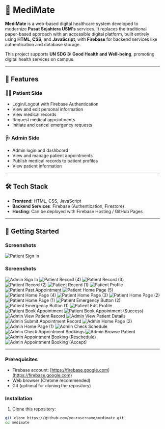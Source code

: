 # 🏥 MediMate

**MediMate** is a web-based digital healthcare system developed to modernize **Pusat Sejahtera USM's** services. It replaces the traditional paper-based approach with an accessible digital platform, built entirely using **HTML**, **CSS**, and **JavaScript**, with **Firebase** for backend services like authentication and database storage.

This project supports **UN SDG 3: Good Health and Well-being**, promoting digital health services on campus.

---

## 🌟 Features

### 👩‍⚕️ Patient Side
- Login/Logout with Firebase Authentication
- View and edit personal information
- View medical records
- Request medical appointments
- Initiate and cancel emergency requests

### 🩺 Admin Side
- Admin login and dashboard
- View and manage patient appointments
- Publish medical records to patient profiles
- View patient information

---

## 🛠️ Tech Stack

- **Frontend**: HTML, CSS, JavaScript  
- **Backend Services**: Firebase (Authentication, Firestore)  
- **Hosting**: Can be deployed with Firebase Hosting / GitHub Pages

---

## 🚀 Getting Started

### Screenshots 

![Patient Sign In](screenshots/SignInPatient.png)
### Screenshots 

![Admin Sign In](screenshots/SignInAdmin.png)
![Patient Record (4)](screenshots/PatientRecord4.png)
![Patient Record (3)](screenshots/PatientRecord3.png)
![Patient Record (2)](screenshots/PatientRecord2.png)
![Patient Record (1)](screenshots/PatientRecord1.png)
![Patient Profile](screenshots/PatientProfile.png)
![Patient Past Appointment](screenshots/PatientPastAppointment.png)
![Patient Home Page (5)](screenshots/PatientHomePage5.png)
![Patient Home Page (4)](screenshots/PatientHomePage4.png)
![Patient Home Page (3)](screenshots/PatientHomePage3.png)
![Patient Home Page (2)](screenshots/PatientHomePage2.png)
![Patient Home Page (1)](screenshots/PatientHomePage1.png)
![Patient Emergency Button (2)](screenshots/PatientEmergencyButton2.png)
![Patient Emergency Button (1)](screenshots/PatientEmergencyButton1.png)
![Patient Edit Profile](screenshots/PatientEditProfile.png)
![Patient Book Appointment](screenshots/PatientBookAppointment.png)
![Patient Book Appointment (Success)](screenshots/PatientBookAppointment(SUCCESS).png)
![Admin View Patient Record](screenshots/AdminViewPatientRecord.png)
![Admin View Patient Details](screenshots/AdminViewPatientDetails.png)
![Admin Submit Appointment Record](screenshots/AdminSubmitAppointmentRecord.png)
![Admin Home Page (2)](screenshots/AdminHomePage2.png)
![Admin Home Page (1)](screenshots/AdminHomePage1.png)
![Admin Check Schedule](screenshots/AdminCheckSchedule.png)
![Admin Check Appointment Bookings](screenshots/AdminCheckAppointmentBookings.png)
![Admin Browse Patient](screenshots/AdminBrowsePatient.png)
![Admin Appointment Booking (Reschedule)](screenshots/AdminAppointmentBookings(RESCHEDULE).png)
![Admin Appointment Booking (Accept)](screenshots/AdminAppointmentBooking(ACCEPT).png)


---

### Prerequisites

- Firebase account: [https://firebase.google.com](https://firebase.google.com)
- Web browser (Chrome recommended)
- Git (optional for cloning the repository)

### Installation

1. Clone this repository:

```bash
git clone https://github.com/yourusername/medimate.git
cd medimate
